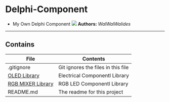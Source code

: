 # Delphi-Component
- My Own Delphi Component
![](Delphi-Component.jpg)
**Authors:**  *WalWalWalides*
------

## Contains

| File | Contents | 
| --- | --- |
| .gitignore | Git ignores the files in this file |
|[OLED Library](https://github.com/walwalwalides/Delphi-Component/tree/master/OLED%20Library) | Electrical Componentl Library|
|[RGB MIXER Library](https://github.com/…/Delp…/tree/master/RGB%20Mixer%20Library) | RGB LED Componentl Library|
| README.md | The readme for this project

